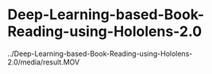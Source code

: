 # Deep-Learning-based-Book-Reading-using-Hololens-2.0

../Deep-Learning-based-Book-Reading-using-Hololens-2.0/media/result.MOV
